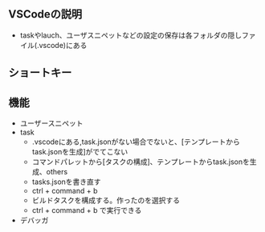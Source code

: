 ## VSCodeの説明
- taskやlauch、ユーザスニペットなどの設定の保存は各フォルダの隠しファイル(.vscode)にある

## ショートキー


## 機能
- ユーザースニペット
- task
  - .vscodeにある,task.jsonがない場合でないと、\[テンプレートからtask.jsonを生成]がでてこない 
  - コマンドパレットから\[タスクの構成]、テンプレートからtask.jsonを生成、others
  - tasks.jsonを書き直す
  - ctrl + command + b
  - ビルドタスクを構成する。作ったのを選択する
  - ctrl + command + b で実行できる
- デバッガ

